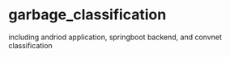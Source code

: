 # garbage_classification
 including andriod application, springboot backend, and convnet classification
